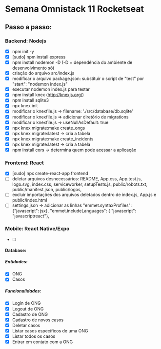 # Semana Omnistack 11 Rocketseat

## Passo a passo: 

### Backend: Nodejs

- [x] npm init -y
- [x] [sudo] npm install express
- [x] npm install nodemon -D (-D = dependência do ambiente de desenvolvimento só)
- [x] criação do arquivo src/index.js
- [x] modificar o arquivo package.json: substituir o script de "test" por "start": "nodemon index.js"
- [x] executar nodemon index.js para testar
- [x] npm install knex (http://knexjs.org/)
- [x] npm install sqlite3
- [x] npx knex init
- [x] modificar o knexfile.js => filename: './src/database/db.sqlite'
- [x] modificar o knexfile.js => adicionar diretório de migrations
- [x] modificar o knexfile.js => useNullAsDefault: true
- [x] npx knex migrate:make create_ongs
- [x] npx knex migrate:latest -> cria a tabela
- [x] npx knex migrate:make create_incidents
- [x] npx knex migrate:latest -> cria a tabela
- [x] npm install cors -> determina quem pode acessar a aplicação

### Frontend: React

- [x] [sudo] npx create-react-app frontend
- [ ] deletar arquivos desnecessários: README, App.css, App.test.js, logo.svg, index.css, serviceworker, setupTests.js, public/robots.txt, public/manifest.json, public/logos, 
- [ ] excluir importações dos arquivos deletados dentro de index.js, App.js e public/index.html
- [ ] settings.json -> adicionar as linhas "emmet.syntaxProfiles": {"javascript": jsx}, "emmet.includeLanguages": { "javascript": "javascriptreact"},

### Mobile: React Native/Expo

- [ ] 



#### Database: 

##### Entidades: 
- [x] ONG
- [x] Casos

##### Funcionalidades: 
- [x] Login de ONG
- [x] Logout de ONG
- [x] Cadastro de ONG
- [x] Cadastro de novos casos
- [x] Deletar casos
- [x] Listar casos específicos de uma ONG
- [x] Listar todos os casos 
- [x] Entrar em contato com a ONG